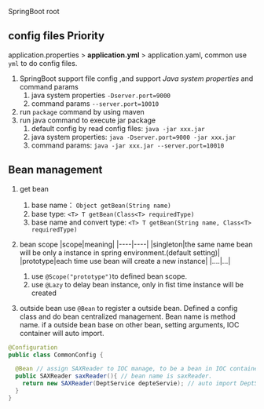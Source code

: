 SpringBoot root

## config files Priority

application.properties > **application.yml** > application.yaml, common use `yml` to do config files.

1. SpringBoot support file config ,and support _Java system properties_ and command params
   1. java system properties
      `-Dserver.port=9000`
   2. command params
      `--server.port=10010`
2. run `package` command by using maven
3. run java command to execute jar package
   1. default config by read config files: `java -jar xxx.jar`
   2. java system properties: `java -Dserver.port=9000 -jar xxx.jar`
   3. command params: `java -jar xxx.jar --server.port=10010`

## Bean management

1. get bean

   1. base name： `Object getBean(String name)`
   2. base type: `<T> T getBean(Class<T> requiredType)`
   3. base name and convert type: `<T> T getBean(String name, Class<T> requiredType)`

2. bean scope
   |scope|meaning|
   |----|----|
   |singleton|the same name bean will be only a instance in spring environment.(default setting)|
   |prototype|each time use bean will create a new instance|
   |....|...|

   1. use `@Scope("prototype")`to defined bean scope.
   2. use `@Lazy` to delay bean instance, only in fist time instance will be created

3. outside bean
   use `@Bean` to register a outside bean. Defined a config class and do bean centralized management. Bean name is method name. if a outside bean base on other bean, setting arguments, IOC container will auto import.

```java
@Configuration
public class CommonConfig {

  @Bean // assign SAXReader to IOC manage, to be a bean in IOC container.
  public SAXReader saxReader(){ // bean name is saxReader.
    return new SAXReader(DeptService depteServie); // auto import DeptService
  }
}
```

##
